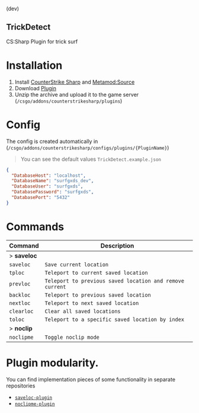 (dev)

## TrickDetect 

CS:Sharp Plugin for trick surf

# Installation
1. Install [CounterStrike Sharp](https://github.com/roflmuffin/CounterStrikeSharp) and [Metamod:Source](https://www.sourcemm.net/downloads.php/?branch=master)
3. Download [Plugin](https://github.com/TrickSurfCS2/trick-detect-plugin/releases/)
4. Unzip the archive and upload it to the game server (`/csgo/addons/counterstrikesharp/plugins`)

# Config
The config is created automatically in (`/csgo/addons/counterstrikesharp/configs/plugins/{PluginName}`)
> You can see the default values `TrickDetect.example.json`
```json
{
  "DatabaseHost": "localhost",
  "DatabaseName": "surfgxds_dev",
  "DatabaseUser": "surfgxds",
  "DatabasePassword": "surfgxds",
  "DatabasePort": "5432"
}
```

# Commands

| Command          | Description                   |
|------------------|-------------------------------|
| > **saveloc**                                        |
| `saveloc`        | `Save current location`       |
| `tploc`          | `Teleport to current saved location` |
| `prevloc`        | `Teleport to previous saved location and remove current` |
| `backloc`        | `Teleport to previous saved location` |
| `nextloc`        | `Teleport to next saved location` |
| `clearloc`       | `Clear all saved locations`   |
| `toloc`          | `Teleport to a specific saved location by index` |
| > **noclip**                                        |
| `noclipme`          | `Toggle noclip mode` |

# Plugin modularity.

You can find implementation pieces of some functionality in separate repositories

- [`saveloc-plugin`](https://github.com/TrickSurfCS2/saveloc-plugin)
- [`noclipme-plugin`](https://github.com/TrickSurfCS2/noclipme-plugin)
